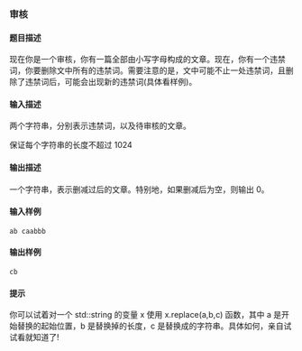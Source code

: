 ### 审核

#### 题目描述

现在你是一个审核，你有一篇全部由小写字母构成的文章。现在，你有一个违禁词，你要删除文中所有的违禁词。需要注意的是，文中可能不止一处违禁词，且删除了违禁词后，可能会出现新的违禁词(具体看样例)。

#### 输入描述

两个字符串，分别表示违禁词，以及待审核的文章。

保证每个字符串的长度不超过 1024

#### 输出描述

一个字符串，表示删减过后的文章。特别地，如果删减后为空，则输出 0。

#### 输入样例

```
ab caabbb
```

#### 输出样例

```
cb
```

#### 提示

你可以试着对一个 std::string 的变量 x 使用 x.replace(a,b,c) 函数，其中 a 是开始替换的起始位置，b 是替换掉的长度，c 是替换成的字符串。具体如何，亲自试试看就知道了!
